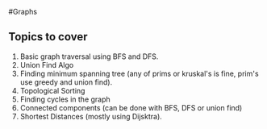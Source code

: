 #Graphs
## Topics to cover
1. Basic graph traversal using BFS and DFS.
2. Union Find Algo
3. Finding minimum spanning tree (any of prims or kruskal's is fine, prim's use greedy and union find).
4. Topological Sorting
5. Finding cycles in the graph
6. Connected components (can be done with BFS, DFS or union find)
7. Shortest Distances (mostly using Dijsktra).
